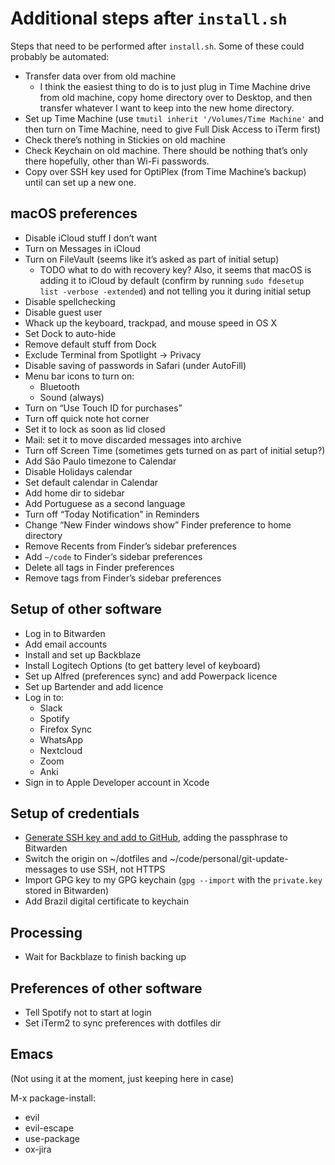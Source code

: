 # Additional steps after `install.sh`

Steps that need to be performed after `install.sh`. Some of these could probably be automated:

- Transfer data over from old machine
  - I think the easiest thing to do is to just plug in Time Machine drive from old machine, copy home directory over to Desktop, and then transfer whatever I want to keep into the new home directory.
- Set up Time Machine (use `tmutil inherit '/Volumes/Time Machine'` and then turn on Time Machine, need to give Full Disk Access to iTerm first)
- Check there’s nothing in Stickies on old machine
- Check Keychain on old machine. There should be nothing that’s only there hopefully, other than Wi-Fi passwords.
- Copy over SSH key used for OptiPlex (from Time Machine’s backup) until can set up a new one.

## macOS preferences

- Disable iCloud stuff I don’t want
- Turn on Messages in iCloud
- Turn on FileVault (seems like it’s asked as part of initial setup)
    - TODO what to do with recovery key? Also, it seems that macOS is adding it to iCloud by default (confirm by running `sudo fdesetup list -verbose -extended`) and not telling you it during initial setup
- Disable spellchecking
- Disable guest user
- Whack up the keyboard, trackpad, and mouse speed in OS X
- Set Dock to auto-hide
- Remove default stuff from Dock
- Exclude Terminal from Spotlight -> Privacy
- Disable saving of passwords in Safari (under AutoFill)
- Menu bar icons to turn on:
  - Bluetooth
  - Sound (always)
- Turn on “Use Touch ID for purchases”
- Turn off quick note hot corner
- Set it to lock as soon as lid closed
- Mail: set it to move discarded messages into archive
- Turn off Screen Time (sometimes gets turned on as part of initial setup?)
- Add São Paulo timezone to Calendar
- Disable Holidays calendar
- Set default calendar in Calendar
- Add home dir to sidebar
- Add Portuguese as a second language
- Turn off “Today Notification” in Reminders
- Change “New Finder windows show” Finder preference to home directory
- Remove Recents from Finder’s sidebar preferences
- Add `~/code` to Finder’s sidebar preferences
- Delete all tags in Finder preferences
- Remove tags from Finder’s sidebar preferences

## Setup of other software

- Log in to Bitwarden
- Add email accounts
- Install and set up Backblaze
- Install Logitech Options (to get battery level of keyboard)
- Set up Alfred (preferences sync) and add Powerpack licence
- Set up Bartender and add licence
- Log in to:
  - Slack
  - Spotify
  - Firefox Sync
  - WhatsApp
  - Nextcloud
  - Zoom
  - Anki
- Sign in to Apple Developer account in Xcode

## Setup of credentials

- [Generate SSH key and add to GitHub](https://docs.github.com/en/authentication/connecting-to-github-with-ssh/generating-a-new-ssh-key-and-adding-it-to-the-ssh-agent), adding the passphrase to Bitwarden
- Switch the origin on ~/dotfiles and ~/code/personal/git-update-messages to use SSH, not HTTPS
- Import GPG key to my GPG keychain (`gpg --import` with the `private.key` stored in Bitwarden)
- Add Brazil digital certificate to keychain

## Processing

- Wait for Backblaze to finish backing up

## Preferences of other software

- Tell Spotify not to start at login
- Set iTerm2 to sync preferences with dotfiles dir

## Emacs

(Not using it at the moment, just keeping here in case)

M-x package-install:
- evil
- evil-escape
- use-package
- ox-jira
